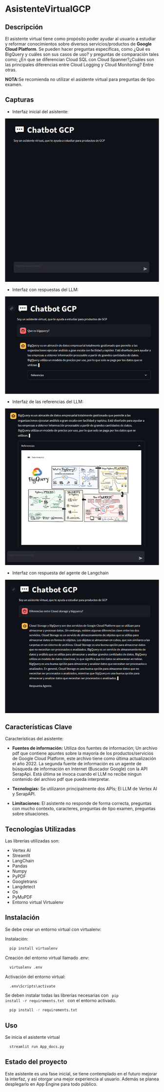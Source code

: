 # AsistenteVirtualGCP

## Descripción

El asistente virtual tiene como propósito poder ayudar al usuario a estudiar y reformar conocimientos sobre diversos servicios/productos de <b>Google Cloud Platform</b>. Se pueden hacer preguntas específicas, como ¿Qué es BigQuery y cuáles son sus casos de uso? y preguntas de comparación tales como; ¿En que se diferencian Cloud SQL con Cloud Spanner?¿Cuáles son las principales diferencias entre Cloud Logging y Cloud Monitoring? Entre otras. 

<b>NOTA:</b>Se recomienda no utilizar el asistente virtual para preguntas de tipo examen.

## Capturas

* Interfaz inicial del asistente:

![Alt text](media/image.png)

* Interfaz con respuestas del LLM:

![Alt text](media/image-2.png)

* Interfaz de las referencias del LLM:

![Alt text](media/image-3.png)

* Interfaz con respuesta del agente de Langchain

![Alt text](media/image-1.png)


## Características Clave

Características del asistente:

* <b>Fuentes de información:</b> Utiliza dos fuentes de información; Un archivo pdf que contiene apuntes sobre la mayoría de los productos/servicios de Google Cloud Platform, este archivo tiene como última actualización el año 2022. La segunda fuente de información es un agente de búsqueda de información en Internet (Buscador Google) con la API SerapApi. Está última se invoca cuando el LLM no recibe ningun contenido del archivo pdf que pueda interpretar.

* <b>Tecnologías:</b> Se utilizaron principalmente dos APIs; El LLM de Vertex AI y SerapAPI.

* <b>Limitaciones:</b> El asistente no responde de forma correcta, preguntas con mucho contexto, caracteres, preguntas de tipo examen, preguntas sobre situaciones.

## Tecnologías Utilizadas

Las librerías utilizadas son:

* Vertex AI
* Streamlit
* LangChain
* Pandas
* Numpy
* PyPDF
* Googletrans
* Langdetect
* Os
* PyMuPDF
* Entorno virtual Virtualenv

## Instalación

Se debe crear un entorno virtual con virtualenv:

Instalación:

```sh
  pip install virtualenv 
```

Creación del entorno virtual llamado .env:

```sh
  virtualenv .env
```

Activación del entorno virtual:

```sh
  .env\Scripts\activate
```

Se deben instalar todas las librerías necesarias con <code> pip install -r requirements.txt </code> con el entorno activado.

```sh
  pip install -r requirements.txt
```

## Uso

Se inicia el asistente virtual

```sh
  streamlit run App_docs.py
```

## Estado del proyecto

Este asistente es una fase inicial, se tiene contemplado en el futuro mejorar la interfaz, y así otorgar una mejor experiencia al usuario. Además se planea desplegarlo en App Engine para todo público.
